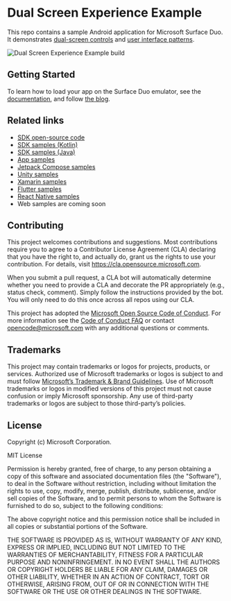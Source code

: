 # Dual Screen Experience Example

This repo contains a sample Android application for Microsoft Surface Duo. It demonstrates [dual-screen controls](https://docs.microsoft.com/dual-screen/android/api-reference/dualscreen-library/) and [user interface patterns](https://docs.microsoft.com/dual-screen/introduction#dual-screen-app-patterns).

![Dual Screen Experience Example build](https://github.com/microsoft/surface-duo-dual-screen-experience-example/workflows/Dual%20Screen%20Experience%20Example%20build/badge.svg)

## Getting Started

To learn how to load your app on the Surface Duo emulator, see the [documentation](https://docs.microsoft.com/dual-screen/android), and follow [the blog](https://devblogs.microsoft.com/surface-duo).

## Related links

- [SDK open-source code](https://github.com/microsoft/surface-duo-sdk)
- [SDK samples (Kotlin)](https://github.com/microsoft/surface-duo-sdk-samples-kotlin)
- [SDK samples (Java)](https://github.com/microsoft/surface-duo-sdk-samples)
- [App samples](https://github.com/microsoft/surface-duo-app-samples)
- [Jetpack Compose samples](https://github.com/microsoft/surface-duo-compose-samples)
- [Unity samples](https://github.com/microsoft/surface-duo-sdk-unity-samples)
- [Xamarin samples](https://github.com/microsoft/surface-duo-sdk-xamarin-samples)
- [Flutter samples](https://github.com/microsoft/surface-duo-sdk-samples-flutter)
- [React Native samples](https://github.com/microsoft/react-native-dualscreen)
- Web samples are coming soon

## Contributing

This project welcomes contributions and suggestions. Most contributions require you to agree to a
Contributor License Agreement (CLA) declaring that you have the right to, and actually do, grant us
the rights to use your contribution. For details, visit https://cla.opensource.microsoft.com.

When you submit a pull request, a CLA bot will automatically determine whether you need to provide
a CLA and decorate the PR appropriately (e.g., status check, comment). Simply follow the instructions
provided by the bot. You will only need to do this once across all repos using our CLA.

This project has adopted the [Microsoft Open Source Code of Conduct](https://opensource.microsoft.com/codeofconduct/).
For more information see the [Code of Conduct FAQ](https://opensource.microsoft.com/codeofconduct/faq/) or
contact [opencode@microsoft.com](mailto:opencode@microsoft.com) with any additional questions or comments.

## Trademarks

This project may contain trademarks or logos for projects, products, or services. Authorized use of Microsoft trademarks or logos is subject to and must follow [Microsoft’s Trademark & Brand Guidelines](https://www.microsoft.com/en-us/legal/intellectualproperty/trademarks/usage/general). Use of Microsoft trademarks or logos in modified versions of this project must not cause confusion or imply Microsoft sponsorship. Any use of third-party trademarks or logos are subject to those third-party’s policies.

## License
Copyright (c) Microsoft Corporation.

MIT License

Permission is hereby granted, free of charge, to any person obtaining a copy of this software and associated documentation files (the "Software"), to deal in the Software without restriction, including without limitation the rights to use, copy, modify, merge, publish, distribute, sublicense, and/or sell copies of the Software, and to permit persons to whom the Software is furnished to do so, subject to the following conditions:

The above copyright notice and this permission notice shall be included in all copies or substantial portions of the Software.

THE SOFTWARE IS PROVIDED AS IS, WITHOUT WARRANTY OF ANY KIND, EXPRESS OR IMPLIED, INCLUDING BUT NOT LIMITED TO THE WARRANTIES OF MERCHANTABILITY, FITNESS FOR A PARTICULAR PURPOSE AND NONINFRINGEMENT. IN NO EVENT SHALL THE AUTHORS OR COPYRIGHT HOLDERS BE LIABLE FOR ANY CLAIM, DAMAGES OR OTHER LIABILITY, WHETHER IN AN ACTION OF CONTRACT, TORT OR OTHERWISE, ARISING FROM, OUT OF OR IN CONNECTION WITH THE SOFTWARE OR THE USE OR OTHER DEALINGS IN THE SOFTWARE.
